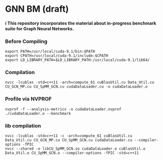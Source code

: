 # GNN BM (draft)

#### :information_source: This repository incorporates the material about in-progress benchmark suite for Graph Neural Networks.

### Before Compiling
`export PATH=/usr/local/cuda-9.1/bin:$PATH`  
`export CPATH=/usr/local/cuda-9.1/include:$CPATH`  
`export LD_LIBRARY_PATH=$LD_LIBRARY_PATH:/usr/local/cuda-9.1/lib64/`  

### Compilation
`nvcc -lcublas -std=c++11 -arch=compute_61 cuBlasUtil.cu Data_Util.cu CU_GCN_MP.cu CU_SpMM_GCN.cu cudaDataLoader.cu -o cudaDataLoader.o`  

### Profile via NVPROF
`nvprof -f --analysis-metrics -o cudaDataLoader.nvprof ./cudaDataLoader.o --benchmark`  

### lib compilation
`nvcc -lcublas -std=c++11 -c -arch=compute_61 cuBlasUtil.cu Data_Util.cu CU_GCN_MP.cu CU_SpMM_GCN.cu cudaDataLoader.cu --compiler-options -fPIC`  
`nvcc --shared -o libCU_SpMM_GCN.so cudaDataLoader.o cuBlasUtil.o Data_Util.o CU_SpMM_GCN.o --compiler-options -fPIC -std=c++11`  
